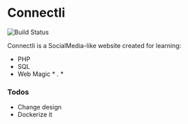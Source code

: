 # ConnectIi



![Build Status](https://travis-ci.org/joemccann/dillinger.svg?branch=master)

ConnectIi is a SocialMedia-like website created for learning:

  - PHP
  - SQL
  - Web Magic * *.* * 



### Todos

 - Change design
 - Dockerize it


